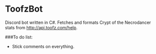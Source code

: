 # ToofzBot
Discord bot written in C#. Fetches and formats Crypt of the Necrodancer stats from http://api.toofz.com/help.

###To do list:
- Stick comments on everything.

